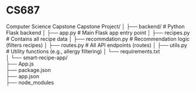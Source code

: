 # CS687
Computer Science Capstone
Capstone Project/
│
├── backend/                        # Python Flask backend
│   ├── app.py                     # Main Flask app entry point
│   ├── recipes.py                 # Contains all recipe data
│   ├── recommdation.py            # Recommendation logic (filters recipes)
│   ├── routes.py                  # All API endpoints (routes)
│   ├── utils.py                   # Utility functions (e.g., allergy filtering)
│   └── requirements.txt           
│
└── smart-recipe-app/              
    ├── App.js                     
    ├── package.json              
    ├── app.json                   
    ├── node_modules
